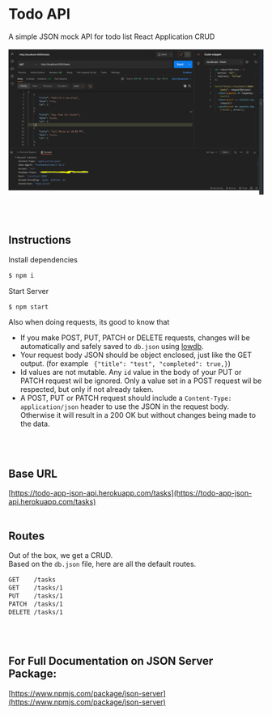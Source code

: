 # Todo API
A simple JSON mock API for todo list React Application CRUD
<br />
<br />
<img src="img/docs/postman.png" style="margin-bottom: 2em">
<br />
<br />
## Instructions

Install dependencies

```bash
$ npm i
```

Start Server

```bash
$ npm start
```

Also when doing requests, its good to know that
- If you make POST, PUT, PATCH or DELETE requests, changes will be automatically and safely saved to `db.json` using [lowdb](https://github.com/typicode/lowdb).
- Your request body JSON should be object enclosed, just like the GET output. (for example ` {"title": "test", "completed": true,}`)
- Id values are not mutable. Any `id` value in the body of your PUT or PATCH request wil be ignored. Only a value set in a POST request wil be respected, but only if not already taken.
- A POST, PUT or PATCH request should include a `Content-Type: application/json` header to use the JSON in the request body. Otherwise it will result in a 200 OK but without changes being made to the data.
<br />
<br />

## Base URL
[https://todo-app-json-api.herokuapp.com/tasks](https://todo-app-json-api.herokuapp.com/tasks)
<br />
<br />

## Routes

Out of the box, we get a CRUD.<br/>
Based on the `db.json` file, here are all the default routes. 

```
GET    /tasks
GET    /tasks/1
PUT    /tasks/1
PATCH  /tasks/1
DELETE /tasks/1
```
<br />
<br />

## For Full Documentation on JSON Server Package:  
[https://www.npmjs.com/package/json-server](https://www.npmjs.com/package/json-server)
